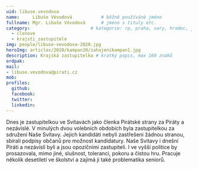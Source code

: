 ```yaml
---
uid: libuse.vevodova
name:     Libuše Vévodová      		# běžně používáné jméno
fullname: Mgr. Libuše Vévodová		# jméno s tituly etc.
category:                 		# kategorie: rp, praha, vary, hradec, jmk, senat
  - clenove
  - krajsti_zastupitele
img: people/libuse-vevodova-2020.jpg
heroImg: articles/2020/kampan20/zahajenikampan1.jpg
description: Krajská zastupitelka # kratký popis, max 160 znaků
ordpak:
mail:
- libuse.vevodova@pirati.cz
mob:
profiles:
  github:
  facebook:
  twitter:
  linkedin:
---
```

Dnes je zastupitelkou ve Svitavách jako členka Pirátské strany za Piráty a nezávislé. V minulých dvou volebních obdobích byla zastupitelkou za sdružení Naše Svitavy. Jejich kandidáti nebyli zastřešeni žádnou stranou, sbírali podpisy občanů pro možnost kandidatury. Naše Svitavy i dnešní Piráti a nezávislí byli a jsou opozičními zastupiteli. I ve vyšší politice by prosazovala, mimo jiné, slušnost, toleranci, pokoru a čistou hru. Pracuje několik desetiletí ve školství a zajímá ji také problematika seniorů.
